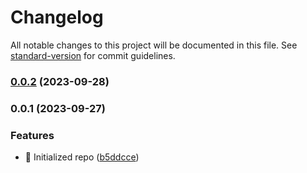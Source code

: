 # Changelog

All notable changes to this project will be documented in this file. See [standard-version](https://github.com/conventional-changelog/standard-version) for commit guidelines.

### [0.0.2](https://github.com/mariospar/all-things-kalman-filters/compare/v0.0.1...v0.0.2) (2023-09-28)

### 0.0.1 (2023-09-27)

### Features

* :tada: Initialized repo ([b5ddcce](https://github.com/mariospar/all-things-kalman-filters/commit/b5ddcced13218ee33c6fde51ee6ee5506e09c57f))
